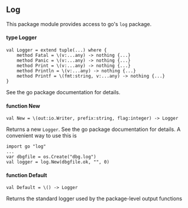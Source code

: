 ## Log

This package module provides access to go's `log` package. 

#### type Logger

    val Logger = extend tuple(...) where {
        method Fatal = \(v:...any) -> nothing {...}
        method Panic = \(v:...any) -> nothing {...}
        method Print = \(v:...any) -> nothing {...}
        method Println = \(v:...any) -> nothing {...}
        method Printf = \(fmt:string, v:...any) -> nothing {...}
    }
See the go package documentation for details.

#### function New

    val New = \(out:io.Writer, prefix:string, flag:integer) -> Logger
Returns a new `Logger`. See the go package documentation for details. A convenient way to use this is

    import go "log"
    ...
    var dbgfile = os.Create("dbg.log")
    val logger = log.New(dbgfile.ok, "", 0)

#### function Default

    val Default = \() -> Logger

Returns the standard logger used by the package-level output functions

